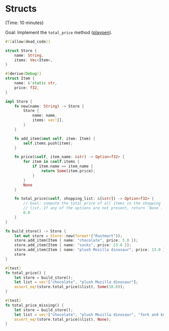 # Structs

(Time: 10 minutes)

Goal: Implement the `total_price` method ([playpen][]).

```rust
#![allow(dead_code)]

struct Store {
    name: String,
    items: Vec<Item>,
}

#[derive(Debug)]
struct Item {
    name: &'static str,
    price: f32,
}

impl Store {
    fn new(name: String) -> Store {
        Store {
            name: name,
            items: vec![],
        }
    }

    fn add_item(&mut self, item: Item) {
        self.items.push(item);
    }

    fn price(&self, item_name: &str) -> Option<f32> {
        for item in &self.items {
            if item.name == item_name {
                return Some(item.price);
            }
        }
        None
    }

    fn total_price(&self, shopping_list: &[&str]) -> Option<f32> {
        // Goal: compute the total price of all items in the shopping
        // list. If any of the options are not present, return `None`.
        0.0
    }
}

fn build_store() -> Store {
    let mut store = Store::new(format!("Rustmart"));
    store.add_item(Item { name: "chocolate", price: 5.0 });
    store.add_item(Item { name: "socks", price: 23.0 });
    store.add_item(Item { name: "plush Mozilla dinosaur", price: 13.0 });
    store
}

#[test]
fn total_price() {
    let store = build_store();
    let list = vec!["chocolate", "plush Mozilla dinosaur"];
    assert_eq!(store.total_price(&list), Some(18.0));
}

#[test]
fn total_price_missing() {
    let store = build_store();
    let list = vec!["chocolate", "plush Mozilla dinosaur", "fork and knife"];
    assert_eq!(store.total_price(&list), None);
}
```
[playpen]: https://play.rust-lang.org/?code=%23%21%5Ballow%28dead_code%29%5D%0A%0Astruct%20Store%20%7B%0A%20%20%20%20name%3A%20String%2C%0A%20%20%20%20items%3A%20Vec%3CItem%3E%2C%0A%7D%0A%0A%23%5Bderive%28Debug%29%5D%0Astruct%20Item%20%7B%0A%20%20%20%20name%3A%20%26%27static%20str%2C%0A%20%20%20%20price%3A%20f32%2C%0A%7D%0A%0Aimpl%20Store%20%7B%0A%20%20%20%20fn%20new%28name%3A%20String%29%20-%3E%20Store%20%7B%0A%20%20%20%20%20%20%20%20Store%20%7B%0A%20%20%20%20%20%20%20%20%20%20%20%20name%3A%20name%2C%0A%20%20%20%20%20%20%20%20%20%20%20%20items%3A%20vec%21%5B%5D%2C%0A%20%20%20%20%20%20%20%20%7D%0A%20%20%20%20%7D%0A%0A%20%20%20%20fn%20add_item%28%26mut%20self%2C%20item%3A%20Item%29%20%7B%0A%20%20%20%20%20%20%20%20self.items.push%28item%29%3B%0A%20%20%20%20%7D%0A%0A%20%20%20%20fn%20price%28%26self%2C%20item_name%3A%20%26str%29%20-%3E%20Option%3Cf32%3E%20%7B%0A%20%20%20%20%20%20%20%20for%20item%20in%20%26self.items%20%7B%0A%20%20%20%20%20%20%20%20%20%20%20%20if%20item.name%20%3D%3D%20item_name%20%7B%0A%20%20%20%20%20%20%20%20%20%20%20%20%20%20%20%20return%20Some%28item.price%29%3B%0A%20%20%20%20%20%20%20%20%20%20%20%20%7D%0A%20%20%20%20%20%20%20%20%7D%0A%20%20%20%20%20%20%20%20None%0A%20%20%20%20%7D%0A%0A%20%20%20%20fn%20total_price%28%26self%2C%20shopping_list%3A%20%26%5B%26str%5D%29%20-%3E%20Option%3Cf32%3E%20%7B%0A%20%20%20%20%20%20%20%20%2F%2F%20Goal%3A%20compute%20the%20total%20price%20of%20all%20items%20in%20the%20shopping%0A%20%20%20%20%20%20%20%20%2F%2F%20list.%20If%20any%20of%20the%20options%20are%20not%20present%2C%20return%20%60None%60.%0A%20%20%20%20%20%20%20%200.0%0A%20%20%20%20%7D%0A%7D%0A%0Afn%20build_store%28%29%20-%3E%20Store%20%7B%0A%20%20%20%20let%20mut%20store%20%3D%20Store%3A%3Anew%28format%21%28%22Rustmart%22%29%29%3B%0A%20%20%20%20store.add_item%28Item%20%7B%20name%3A%20%22chocolate%22%2C%20price%3A%205.0%20%7D%29%3B%0A%20%20%20%20store.add_item%28Item%20%7B%20name%3A%20%22socks%22%2C%20price%3A%2023.0%20%7D%29%3B%0A%20%20%20%20store.add_item%28Item%20%7B%20name%3A%20%22plush%20Mozilla%20dinosaur%22%2C%20price%3A%2013.0%20%7D%29%3B%0A%20%20%20%20store%0A%7D%0A%0A%23%5Btest%5D%0Afn%20total_price%28%29%20%7B%0A%20%20%20%20let%20store%20%3D%20build_store%28%29%3B%0A%20%20%20%20let%20list%20%3D%20vec%21%5B%22chocolate%22%2C%20%22plush%20Mozilla%20dinosaur%22%5D%3B%0A%20%20%20%20assert_eq%21%28store.total_price%28%26list%29%2C%20Some%2818.0%29%29%3B%0A%7D%0A%0A%23%5Btest%5D%0Afn%20total_price_missing%28%29%20%7B%0A%20%20%20%20let%20store%20%3D%20build_store%28%29%3B%0A%20%20%20%20let%20list%20%3D%20vec%21%5B%22chocolate%22%2C%20%22plush%20Mozilla%20dinosaur%22%2C%20%22fork%20and%20knife%22%5D%3B%0A%20%20%20%20assert_eq%21%28store.total_price%28%26list%29%2C%20None%29%3B%0A%7D&version=nightly
